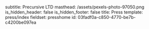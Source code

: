 subtitle: Precursive LTD
masthead: /assets/pexels-photo-97050.png
is_hidden_header: false
is_hidden_footer: false
title: Press
template: press/index
fieldset: presshome
id: 03fadf0a-c850-4770-be7b-c4200be097ea
